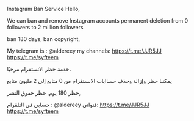 Instagram Ban Service
Hello,

We can ban and remove Instagram accounts permanent deletion
from 0 followers to 2 million followers

ban 180 days,
ban copyright,

My telegram is : @aldereey
my channels:
https://t.me/JJR5JJ
https://t.me/syfteem

خدمة حظر الانستقرام
مرحبًا،

يمكننا حظر وإزالة وحذف حساابات الانستقرام
من 0 متابع إلى 2 مليون متابع

حظر 180 يوم,
حظر حقوق النشر,

حسابي في التلقرام : @aldereey
قنواتي:
https://t.me/JJR5JJ
https://t.me/syfteem
